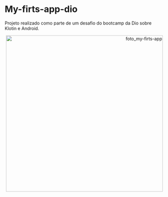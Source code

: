 # My-firts-app-dio

<div align="left">  

  Projeto realizado como parte de um desafio do bootcamp da Dio sobre Klotin e Android.

</div>

<div align="right">
<img height="500px" src="https://github.com/AdrianoMiguell/My-firts-app-dio/assets/101981502/d1382468-4adb-4b7b-ae48-bcb527524af5" alt="foto_my-firts-app" />
</div>
